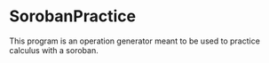 # SorobanPractice

This program is an operation generator meant to be used to practice calculus with a soroban.